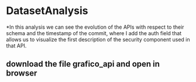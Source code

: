 # DatasetAnalysis

*In this analysis we can see the evolution of the APIs with respect to their schema and the timestamp of the commit, 
where I add the auth field that allows us to visualize the first description of the security component used in that API.

## download the file grafico_api and open in browser
